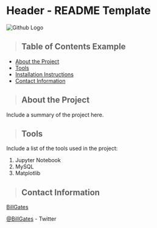 # Header - README Template

![Github Logo](https://github.githubassets.com/images/modules/logos_page/Octocat.png "Github logo - markdown")
>## Table of Contents Example
* [About the Project](#about_the_project)
* [Tools](#tools)
* [Installation Instructions](#installation_instructions)
* [Contact Information](#contact)
<a class="anchor" id="about the project"></a>
>## About the Project
Include a summary of the project here.
<a class="anchor" id="tools"></a>
>## Tools
Include a list of the tools used in the project:
1. Jupyter Notebook
2. MySQL
3. Matplotlib

<a class="anchor" id="contact"></a>
>## Contact Information
[BillGates](https://www.linkedin.com/in/williamhgates/detail/recent-activity/posts/)

[@BillGates](https://twitter.com/BillGates) - Twitter

